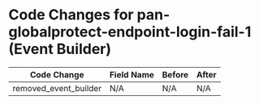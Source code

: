 # Code Changes for pan-globalprotect-endpoint-login-fail-1 (Event Builder)

| Code Change | Field Name | Before | After |
|-------------|------------|--------|-------|
| removed_event_builder | N/A | N/A | N/A |